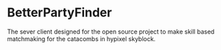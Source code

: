 # BetterPartyFinder
The sever client designed for the open source project to make skill based matchmaking for the catacombs in hypixel skyblock.
